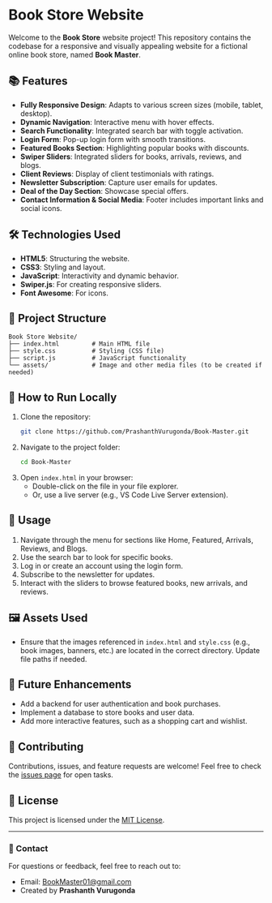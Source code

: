 # Book Store Website

Welcome to the **Book Store** website project! This repository contains the codebase for a responsive and visually appealing website for a fictional online book store, named **Book Master**. 

## 📚 Features

- **Fully Responsive Design**: Adapts to various screen sizes (mobile, tablet, desktop).
- **Dynamic Navigation**: Interactive menu with hover effects.
- **Search Functionality**: Integrated search bar with toggle activation.
- **Login Form**: Pop-up login form with smooth transitions.
- **Featured Books Section**: Highlighting popular books with discounts.
- **Swiper Sliders**: Integrated sliders for books, arrivals, reviews, and blogs.
- **Client Reviews**: Display of client testimonials with ratings.
- **Newsletter Subscription**: Capture user emails for updates.
- **Deal of the Day Section**: Showcase special offers.
- **Contact Information & Social Media**: Footer includes important links and social icons.

## 🛠️ Technologies Used

- **HTML5**: Structuring the website.
- **CSS3**: Styling and layout.
- **JavaScript**: Interactivity and dynamic behavior.
- **Swiper.js**: For creating responsive sliders.
- **Font Awesome**: For icons.

## 📂 Project Structure

```
Book Store Website/
├── index.html         # Main HTML file
├── style.css          # Styling (CSS file)
├── script.js          # JavaScript functionality
└── assets/            # Image and other media files (to be created if needed)
```

## 🚀 How to Run Locally

1. Clone the repository:
   ```bash
   git clone https://github.com/PrashanthVurugonda/Book-Master.git
   ```
2. Navigate to the project folder:
   ```bash
   cd Book-Master
   ```
3. Open `index.html` in your browser:
   - Double-click on the file in your file explorer.
   - Or, use a live server (e.g., VS Code Live Server extension).

## 📖 Usage

1. Navigate through the menu for sections like Home, Featured, Arrivals, Reviews, and Blogs.
2. Use the search bar to look for specific books.
3. Log in or create an account using the login form.
4. Subscribe to the newsletter for updates.
5. Interact with the sliders to browse featured books, new arrivals, and reviews.

## 🖼️ Assets Used

- Ensure that the images referenced in `index.html` and `style.css` (e.g., book images, banners, etc.) are located in the correct directory. Update file paths if needed.

## 🌟 Future Enhancements

- Add a backend for user authentication and book purchases.
- Implement a database to store books and user data.
- Add more interactive features, such as a shopping cart and wishlist.

## 🤝 Contributing

Contributions, issues, and feature requests are welcome! Feel free to check the [issues page](https://github.com/yourusername/book-store-website/issues) for open tasks.

## 📝 License

This project is licensed under the [MIT License](LICENSE).

---

### 📧 Contact

For questions or feedback, feel free to reach out to:
- Email: BookMaster01@gmail.com
- Created by **Prashanth Vurugonda**

